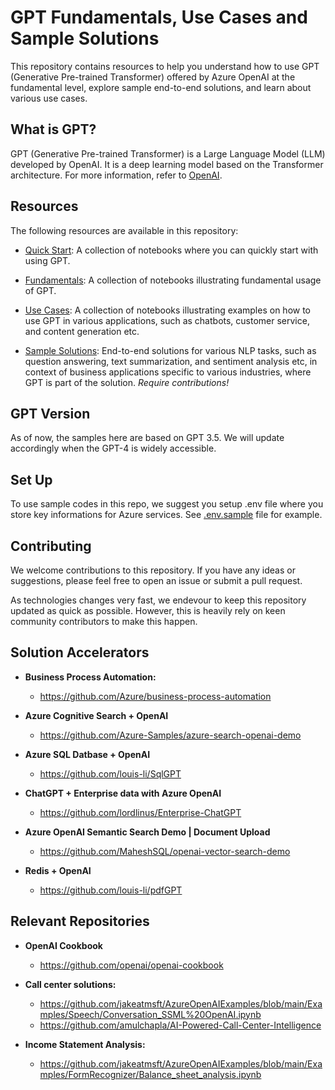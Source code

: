 # GPT Fundamentals, Use Cases and Sample Solutions
This repository contains resources to help you understand how to use GPT (Generative Pre-trained Transformer) offered by Azure OpenAI at the fundamental level, explore sample end-to-end solutions, and learn about various use cases. 

## What is GPT?
GPT (Generative Pre-trained Transformer) is a Large Language Model (LLM) developed by OpenAI. It is a deep learning model based on the Transformer architecture. For more information, refer to [OpenAI](openai.com).

## Resources
The following resources are available in this repository:

- [Quick Start](./quick_start/): A collection of notebooks where you can quickly start with using GPT. 

- [Fundamentals](./fundamentals/): A collection of notebooks illustrating fundamental usage of GPT.

- [Use Cases](./use_cases/): A collection of notebooks illustrating examples on how to use GPT in various applications, such as chatbots, customer service, and content generation etc.

- [Sample Solutions](./solution_accelerators/): End-to-end solutions for various NLP tasks, such as question answering, text summarization, and sentiment analysis etc, in context of business applications specific to various industries, where GPT is part of the solution. *Require contributions!*

## GPT Version
As of now, the samples here are based on GPT 3.5. We will update accordingly when the GPT-4 is widely accessible.

## Set Up
To use sample codes in this repo, we suggest you setup .env file where you store key informations for Azure services. See [.env.sample](./.env.sample) file for example.

## Contributing
We welcome contributions to this repository. If you have any ideas or suggestions, please feel free to open an issue or submit a pull request.

As technologies changes very fast, we endevour to keep this repository updated as quick as possible. However, this is heavily rely on keen community contributors to make this happen.

## Solution Accelerators
- **Business Process Automation:**
   - https://github.com/Azure/business-process-automation
   
- **Azure Cognitive Search + OpenAI**
   - https://github.com/Azure-Samples/azure-search-openai-demo
   
- **Azure SQL Datbase + OpenAI**
   - https://github.com/louis-li/SqlGPT

- **ChatGPT + Enterprise data with Azure OpenAI**
   - https://github.com/lordlinus/Enterprise-ChatGPT

- **Azure OpenAI Semantic Search Demo | Document Upload**
   - https://github.com/MaheshSQL/openai-vector-search-demo

- **Redis + OpenAI**
   - https://github.com/louis-li/pdfGPT

## Relevant Repositories
- **OpenAI Cookbook**
   -  https://github.com/openai/openai-cookbook

- **Call center solutions:**
   - https://github.com/jakeatmsft/AzureOpenAIExamples/blob/main/Examples/Speech/Conversation_SSML%20OpenAI.ipynb 
   - https://github.com/amulchapla/AI-Powered-Call-Center-Intelligence 

- **Income Statement Analysis:**
   - https://github.com/jakeatmsft/AzureOpenAIExamples/blob/main/Examples/FormRecognizer/Balance_sheet_analysis.ipynb 
